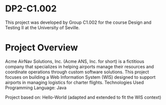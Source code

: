 # DP2-C1.002

This project was developed by Group C1.002 for the course Design and Testing II at the University of Seville.

# Project Overview
Acme AirNav Solutions, Inc. (Acme ANS, Inc. for short) is a fictitious company that specializes in helping airports manage their resources and coordinate operations through custom software solutions.
This project focuses on building a Web Information System (WIS) designed to support airports in managing logistics for charter flights.
Technologies Used
Programming Language: Java

Project based on: Hello-World (adapted and extended to fit the WIS context)
